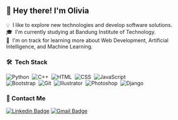 
## 👋 Hey there! I'm Olivia

💡 &nbsp;I like to explore new technologies and develop software solutions.\
🎓 &nbsp;I'm currently studying at Bandung Institute of Technology.\
🌱 &nbsp;I'm on track for learning more about Web Development, Artificial Intelligence, and Machine Learning.

### 🛠 &nbsp;Tech Stack

![Python](https://img.shields.io/badge/-Python-333333?style=flat&logo=python)&nbsp;
![C++](https://img.shields.io/badge/-C++-333333?style=flat&logo=C%2B%2B&logoColor=00599C)&nbsp;
![HTML](https://img.shields.io/badge/-HTML-333333?style=flat&logo=HTML5)&nbsp;
![CSS](https://img.shields.io/badge/-CSS-333333?style=flat&logo=CSS3&logoColor=1572B6)&nbsp;
![JavaScript](https://img.shields.io/badge/-JavaScript-333333?style=flat&logo=javascript)\
![Bootstrap](https://img.shields.io/badge/-Bootstrap-333333?style=flat&logo=bootstrap&logoColor=563D7C)&nbsp;
![Git](https://img.shields.io/badge/-Git-333333?style=flat&logo=git)&nbsp;
![Illustrator](https://img.shields.io/badge/-Illustrator-333333?style=flat&logo=adobe-illustrator)&nbsp;
![Photoshop](https://img.shields.io/badge/-Photoshop-333333?style=flat&logo=adobe-photoshop)&nbsp;
![Django](https://img.shields.io/badge/-Django-333333?style=flat&logo=django)&nbsp;


### 📇 Contact Me
[![Linkedin Badge](https://img.shields.io/badge/-margarethaolivia-blue?style=flat-square&logo=Linkedin&logoColor=white&link=https://www.linkedin.com/in/margaretha-olivia-haryono/)](https://www.linkedin.com/in/margaretha-olivia-haryono/)
[![Gmail Badge](https://img.shields.io/badge/-margarethaolivia41@gmail.com-c14438?style=flat-square&logo=Gmail&logoColor=white&link=mailto:margarethaolivia41@gmail.com)](mailto:margarethaolivia41@gmail.com)
</p>
